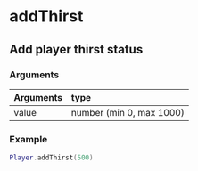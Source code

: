 # addThirst
## Add player thirst status
### Arguments
| Arguments    | type |
| ---------- | :--------- |
| value | number (min 0, max 1000) |

### Example
```lua
Player.addThirst(500)
```